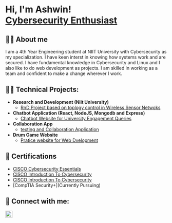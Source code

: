 <h1>Hi, I'm Ashwin! <br/><a href="https://github.com/Ash00001">Cybersecurity Enthusiast</a></h1>

<h2>👨‍💻 About me</h2>
I am a 4th Year Engineering student at NIIT University with Cybersecurity as my specialization. I have keen interst in knowing how systems work and are secured.
I have fundamental knowledge in Cybersecurity and Linux and I also like to do web development as projects. I am skilled in working as a team and confident to make a change wherever I work.

<h2>👨‍💻 Technical Projects:</h2>

- <b>Research and Development (Niit University)</b>
  - [RnD Project based on toplogy control in Wireless Sensor Netwoks](https://github.com/Ash00001/RnD)
- <b>Chatbot Application (React, NodeJS, Mongodb and Express)</b>
  - [Chatbot Website for University Engagement Queries](https://github.com/Ash00001/ChatBot-Project) 
- <b>Collaboration App</b>
  - [texting and Collaboration Application](https://github.com/Ash00001/Collaboration-App)
- <b>Drum Game Website</b>
  - [Pratice website for Web Dvelopment](https://github.com/Ash00001/DRUMS-GAME)

<h2>🌱 Certifications</h2>

- [CISCO Cybersecurity Essentials](https://www.credly.com/badges/383854f9-beeb-4abc-b8ab-5e0f6178d21a/public_url)
- [CISCO Introduction To Cybersecurity](https://www.credly.com/badges/809a04f3-65d9-4447-b5dd-ccc75f8cbe08/public_url)
- [CISCO Introduction To Cybersecurity](https://aspen.eccouncil.org/VerifyBadge?type=certification&a=RpwDFoThXYcyxA0ZLMC3NHH+dcq3dvAdxMcsgwW0iLY=)
- [CompTIA Security+](Currently Pursuing)

<h2> 🤳 Connect with me:</h2>

[<img align="left" alt="Ashwin Yadav | LinkedIn" width="22px" src="https://cdn.jsdelivr.net/npm/simple-icons@v3/icons/linkedin.svg" />][linkedin]

[linkedin]: https://www.linkedin.com/in/ashwinyadav29/

<!--
**Ash00001/Ash00001** is a ✨ _special_ ✨ repository because its `README.md` (this file) appears on your GitHub profile.

Here are some ideas to get you started:

- 🔭 I’m currently working on ...
- 🌱 I’m currently learning ...
- 👯 I’m looking to collaborate on ...
- 🤔 I’m looking for help with ...
- 💬 Ask me about ...
- 📫 How to reach me: ...
- 😄 Pronouns: ...
- ⚡ Fun fact: ...
-->

